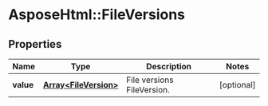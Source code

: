 # AsposeHtml::FileVersions

## Properties
| Name      | Type                                           | Description                | Notes      |
|-----------|------------------------------------------------|----------------------------|------------|
| **value** | [**Array&lt;FileVersion&gt;**](FileVersion.md) | File versions FileVersion. | [optional] |
